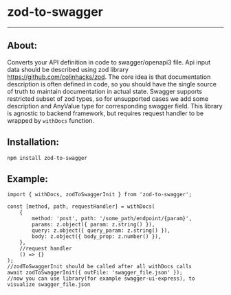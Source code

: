 # zod-to-swagger
___
## About:
Converts your API definition in code to swagger/openapi3 file. Api input data should be described using zod library https://github.com/colinhacks/zod. The core idea is that documentation description is often defined in code, so you should have the single source of truth to maintain documentation in actual state.
Swagger supports restricted subset of zod types, so for unsupported cases we add some description and AnyValue type for corresponding swagger field.
This library is agnostic to backend framework, but requires request handler to be wrapped by ```withDocs``` function.
## Installation:
```
npm install zod-to-swagger
```
## Example:
```
import { withDocs, zodToSwaggerInit } from 'zod-to-swagger';

const [method, path, requestHandler] = withDocs(
    {
        method: 'post', path: '/some_path/endpoint/{param}',
        params: z.object({ param: z.string() }),
        query: z.object({ query_param: z.string() }),
        body: z.object({ body_prop: z.number() }),
    },
    //request handler
    () => {}
);
//zodToSwaggerInit should be called after all withDocs calls
await zodToSwaggerInit({ outFile: 'swagger_file.json' });
//now you can use library(for example swagger-ui-express), to visualize swagger_file.json
```